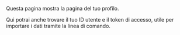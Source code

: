 Questa pagina mostra la pagina del tuo profilo.

Qui potrai anche trovare il tuo ID utente e il token di accesso, utile per importare i dati tramite la linea di comando.